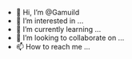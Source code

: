 - 👋 Hi, I’m @Gamuild
- 👀 I’m interested in ...
- 🌱 I’m currently learning ...
- 💞️ I’m looking to collaborate on ...
- 📫 How to reach me ...

<!---
Gamuild/Gamuild is a ✨ special ✨ repository because its `README.md` (this file) appears on your GitHub profile.
You can click the Preview link to take a look at your changes.
--->
